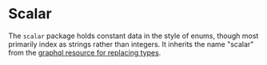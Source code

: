 # Scalar

The `scalar` package holds constant data in the style of enums, though most primarily index as strings rather than integers.  It inherits the name "scalar" from the [graphql resource for replacing types](https://github.com/graphql-go/graphql/blob/master/scalars.go).
